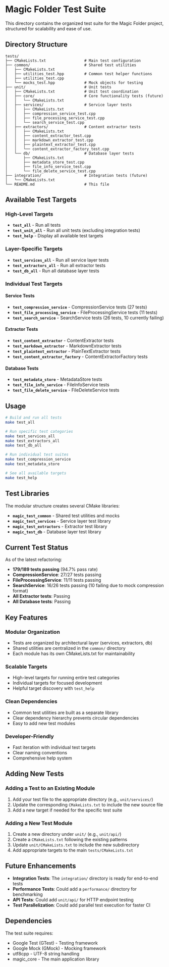 # Magic Folder Test Suite

This directory contains the organized test suite for the Magic Folder project, structured for scalability and ease of use.

## Directory Structure

```
tests/
├── CMakeLists.txt                 # Main test configuration
├── common/                        # Shared test utilities
│   ├── CMakeLists.txt
│   ├── utilities_test.hpp         # Common test helper functions
│   ├── utilities_test.cpp
│   └── mocks_test.hpp             # Mock objects for testing
├── unit/                          # Unit tests
│   ├── CMakeLists.txt             # Unit test coordination
│   ├── core/                      # Core functionality tests (future)
│   │   └── CMakeLists.txt
│   ├── services/                  # Service layer tests
│   │   ├── CMakeLists.txt
│   │   ├── compression_service_test.cpp
│   │   ├── file_processing_service_test.cpp
│   │   └── search_service_test.cpp
│   ├── extractors/                # Content extractor tests
│   │   ├── CMakeLists.txt
│   │   ├── content_extractor_test.cpp
│   │   ├── markdown_extractor_test.cpp
│   │   ├── plaintext_extractor_test.cpp
│   │   └── content_extractor_factory_test.cpp
│   └── db/                        # Database layer tests
│       ├── CMakeLists.txt
│       ├── metadata_store_test.cpp
│       ├── file_info_service_test.cpp
│       └── file_delete_service_test.cpp
├── integration/                   # Integration tests (future)
│   └── CMakeLists.txt
└── README.md                      # This file
```

## Available Test Targets

### High-Level Targets

- **`test_all`** - Run all tests
- **`test_unit_all`** - Run all unit tests (excluding integration tests)
- **`test_help`** - Display all available test targets

### Layer-Specific Targets

- **`test_services_all`** - Run all service layer tests
- **`test_extractors_all`** - Run all extractor tests  
- **`test_db_all`** - Run all database layer tests

### Individual Test Targets

#### Service Tests
- **`test_compression_service`** - CompressionService tests (27 tests)
- **`test_file_processing_service`** - FileProcessingService tests (11 tests)
- **`test_search_service`** - SearchService tests (26 tests, 10 currently failing)

#### Extractor Tests
- **`test_content_extractor`** - ContentExtractor tests
- **`test_markdown_extractor`** - MarkdownExtractor tests
- **`test_plaintext_extractor`** - PlainTextExtractor tests
- **`test_content_extractor_factory`** - ContentExtractorFactory tests

#### Database Tests
- **`test_metadata_store`** - MetadataStore tests
- **`test_file_info_service`** - FileInfoService tests
- **`test_file_delete_service`** - FileDeleteService tests

## Usage

```bash
# Build and run all tests
make test_all

# Run specific test categories
make test_services_all
make test_extractors_all
make test_db_all

# Run individual test suites
make test_compression_service
make test_metadata_store

# See all available targets
make test_help
```

## Test Libraries

The modular structure creates several CMake libraries:

- **`magic_test_common`** - Shared test utilities and mocks
- **`magic_test_services`** - Service layer test library
- **`magic_test_extractors`** - Extractor test library
- **`magic_test_db`** - Database layer test library

## Current Test Status

As of the latest refactoring:

-  **179/189 tests passing** (94.7% pass rate)
-  **CompressionService**: 27/27 tests passing
-  **FileProcessingService**: 11/11 tests passing
-  **SearchService**: 16/26 tests passing (10 failing due to mock compression format)
-  **All Extractor tests**: Passing
-  **All Database tests**: Passing

## Key Features

### Modular Organization
- Tests are organized by architectural layer (services, extractors, db)
- Shared utilities are centralized in the `common/` directory
- Each module has its own CMakeLists.txt for maintainability

### Scalable Targets
- High-level targets for running entire test categories
- Individual targets for focused development
- Helpful target discovery with `test_help`

### Clean Dependencies
- Common test utilities are built as a separate library
- Clear dependency hierarchy prevents circular dependencies
- Easy to add new test modules

### Developer-Friendly
- Fast iteration with individual test targets
- Clear naming conventions
- Comprehensive help system

## Adding New Tests

### Adding a Test to an Existing Module

1. Add your test file to the appropriate directory (e.g., `unit/services/`)
2. Update the corresponding `CMakeLists.txt` to include the new source file
3. Add a new target if needed for the specific test suite

### Adding a New Test Module

1. Create a new directory under `unit/` (e.g., `unit/api/`)
2. Create a `CMakeLists.txt` following the existing patterns
3. Update `unit/CMakeLists.txt` to include the new subdirectory
4. Add appropriate targets to the main `tests/CMakeLists.txt`

## Future Enhancements

- **Integration Tests**: The `integration/` directory is ready for end-to-end tests
- **Performance Tests**: Could add a `performance/` directory for benchmarking
- **API Tests**: Could add `unit/api/` for HTTP endpoint testing
- **Test Parallelization**: Could add parallel test execution for faster CI

## Dependencies

The test suite requires:
- Google Test (GTest) - Testing framework
- Google Mock (GMock) - Mocking framework  
- utf8cpp - UTF-8 string handling
- magic_core - The main application library